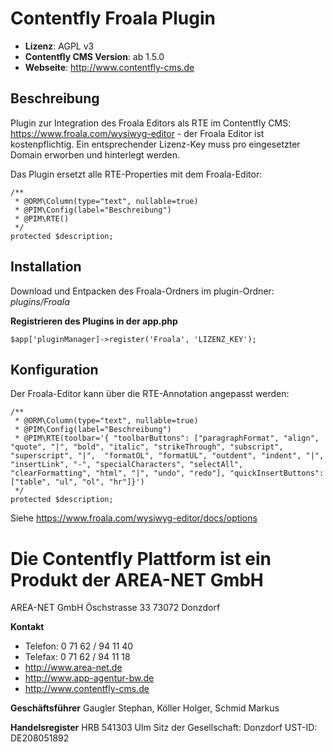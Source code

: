 # Contentfly Froala Plugin
- **Lizenz**: AGPL v3
- **Contentfly CMS Version**: ab 1.5.0
- **Webseite**: http://www.contentfly-cms.de

## Beschreibung

Plugin zur Integration des Froala Editors als RTE im Contentfly CMS: https://www.froala.com/wysiwyg-editor - der Froala Editor ist kostenpflichtig. Ein entsprechender Lizenz-Key muss pro eingesetzter Domain erworben und hinterlegt werden.

Das Plugin ersetzt alle RTE-Properties mit dem Froala-Editor:

```
/**
 * @ORM\Column(type="text", nullable=true)
 * @PIM\Config(label="Beschreibung")
 * @PIM\RTE()
 */
protected $description;
```

## Installation

Download und Entpacken des Froala-Ordners im plugin-Ordner: _plugins/Froala_

**Registrieren des Plugins in der app.php**
```
$app['pluginManager]->register('Froala', 'LIZENZ_KEY');
```

## Konfiguration

Der Froala-Editor kann über die RTE-Annotation angepasst werden:
```
/**
 * @ORM\Column(type="text", nullable=true)
 * @PIM\Config(label="Beschreibung")
 * @PIM\RTE(toolbar='{ "toolbarButtons": ["paragraphFormat", "align", "quote", "|", "bold", "italic", "strikeThrough", "subscript", "superscript", "|",  "formatOL", "formatUL", "outdent", "indent", "|", "insertLink", "-", "specialCharacters", "selectAll", "clearFormatting", "html", "|", "undo", "redo"], "quickInsertButtons": ["table", "ul", "ol", "hr"]}')
 */
protected $description;
```

Siehe https://www.froala.com/wysiwyg-editor/docs/options


# Die Contentfly Plattform ist ein Produkt der AREA-NET GmbH

AREA-NET GmbH
Öschstrasse 33
73072 Donzdorf

**Kontakt**

- Telefon: 0 71 62 / 94 11 40
- Telefax: 0 71 62 / 94 11 18
- http://www.area-net.de
- http://www.app-agentur-bw.de
- http://www.contentfly-cms.de


**Geschäftsführer**
Gaugler Stephan, Köller Holger, Schmid Markus

**Handelsregister**
HRB 541303 Ulm
Sitz der Gesellschaft: Donzdorf
UST-ID: DE208051892




